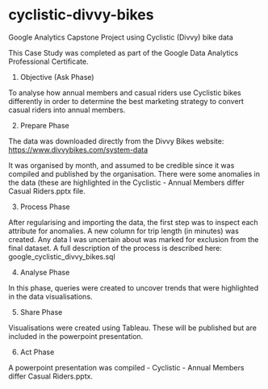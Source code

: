 # cyclistic-divvy-bikes
Google Analytics Capstone Project using Cyclistic (Divvy) bike data

This Case Study was completed as part of the Google Data Analytics Professional Certificate.

1. Objective (Ask Phase)

To analyse how annual members and casual riders use Cyclistic bikes differently in order to determine the best marketing strategy to convert casual riders into annual members.


2. Prepare Phase

The data was downloaded directly from the Divvy Bikes website: https://www.divvybikes.com/system-data

It was organised by month, and assumed to be credible since it was compiled and published by the organisation.  There were some anomalies in the data (these are highlighted in the Cyclistic - Annual Members differ Casual Riders.pptx file.


3. Process Phase

After regularising and importing the data, the first step was to inspect each attribute for anomalies.  A new column for trip length (in minutes) was created.  Any data I was uncertain about was marked for exclusion from the final dataset.  A full description of the process is described here: google_cyclistic_divvy_bikes.sql


4. Analyse Phase

In this phase, queries were created to uncover trends that were highlighted in the data visualisations.


5. Share Phase

Visualisations were created using Tableau.  These will be published but are included in the powerpoint presentation.


6. Act Phase

A powerpoint presentation was compiled - Cyclistic - Annual Members differ Casual Riders.pptx.

